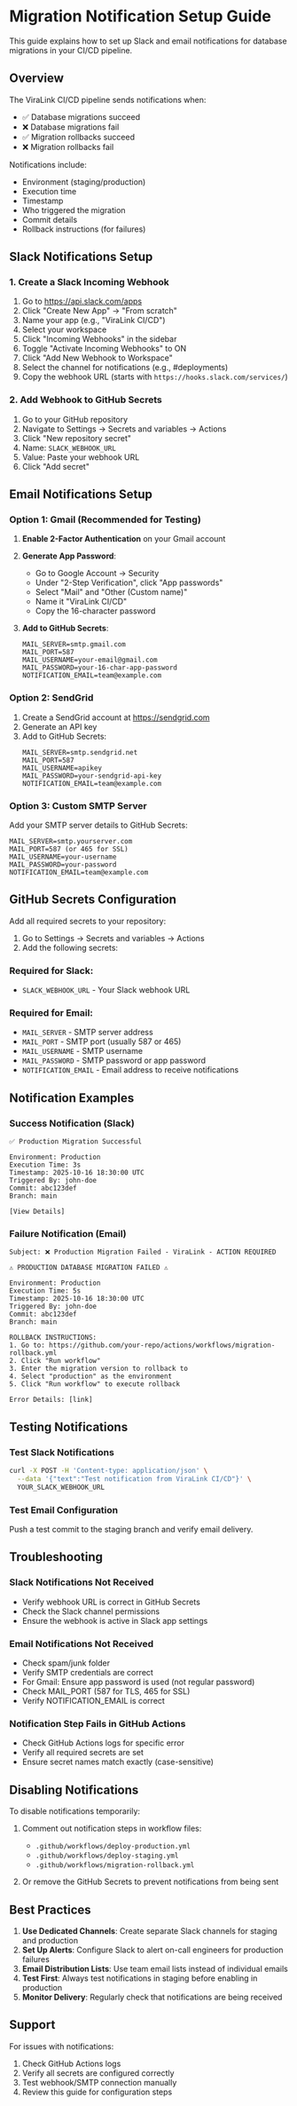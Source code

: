 # Migration Notification Setup Guide

This guide explains how to set up Slack and email notifications for database migrations in your CI/CD pipeline.

## Overview

The ViraLink CI/CD pipeline sends notifications when:
- ✅ Database migrations succeed
- ❌ Database migrations fail
- ✅ Migration rollbacks succeed
- ❌ Migration rollbacks fail

Notifications include:
- Environment (staging/production)
- Execution time
- Timestamp
- Who triggered the migration
- Commit details
- Rollback instructions (for failures)

## Slack Notifications Setup

### 1. Create a Slack Incoming Webhook

1. Go to https://api.slack.com/apps
2. Click "Create New App" → "From scratch"
3. Name your app (e.g., "ViraLink CI/CD")
4. Select your workspace
5. Click "Incoming Webhooks" in the sidebar
6. Toggle "Activate Incoming Webhooks" to ON
7. Click "Add New Webhook to Workspace"
8. Select the channel for notifications (e.g., #deployments)
9. Copy the webhook URL (starts with `https://hooks.slack.com/services/`)

### 2. Add Webhook to GitHub Secrets

1. Go to your GitHub repository
2. Navigate to Settings → Secrets and variables → Actions
3. Click "New repository secret"
4. Name: `SLACK_WEBHOOK_URL`
5. Value: Paste your webhook URL
6. Click "Add secret"

## Email Notifications Setup

### Option 1: Gmail (Recommended for Testing)

1. **Enable 2-Factor Authentication** on your Gmail account
2. **Generate App Password**:
   - Go to Google Account → Security
   - Under "2-Step Verification", click "App passwords"
   - Select "Mail" and "Other (Custom name)"
   - Name it "ViraLink CI/CD"
   - Copy the 16-character password

3. **Add to GitHub Secrets**:
   ```
   MAIL_SERVER=smtp.gmail.com
   MAIL_PORT=587
   MAIL_USERNAME=your-email@gmail.com
   MAIL_PASSWORD=your-16-char-app-password
   NOTIFICATION_EMAIL=team@example.com
   ```

### Option 2: SendGrid

1. Create a SendGrid account at https://sendgrid.com
2. Generate an API key
3. Add to GitHub Secrets:
   ```
   MAIL_SERVER=smtp.sendgrid.net
   MAIL_PORT=587
   MAIL_USERNAME=apikey
   MAIL_PASSWORD=your-sendgrid-api-key
   NOTIFICATION_EMAIL=team@example.com
   ```

### Option 3: Custom SMTP Server

Add your SMTP server details to GitHub Secrets:
```
MAIL_SERVER=smtp.yourserver.com
MAIL_PORT=587 (or 465 for SSL)
MAIL_USERNAME=your-username
MAIL_PASSWORD=your-password
NOTIFICATION_EMAIL=team@example.com
```

## GitHub Secrets Configuration

Add all required secrets to your repository:

1. Go to Settings → Secrets and variables → Actions
2. Add the following secrets:

### Required for Slack:
- `SLACK_WEBHOOK_URL` - Your Slack webhook URL

### Required for Email:
- `MAIL_SERVER` - SMTP server address
- `MAIL_PORT` - SMTP port (usually 587 or 465)
- `MAIL_USERNAME` - SMTP username
- `MAIL_PASSWORD` - SMTP password or app password
- `NOTIFICATION_EMAIL` - Email address to receive notifications

## Notification Examples

### Success Notification (Slack)
```
✅ Production Migration Successful

Environment: Production
Execution Time: 3s
Timestamp: 2025-10-16 18:30:00 UTC
Triggered By: john-doe
Commit: abc123def
Branch: main

[View Details]
```

### Failure Notification (Email)
```
Subject: ❌ Production Migration Failed - ViraLink - ACTION REQUIRED

⚠️ PRODUCTION DATABASE MIGRATION FAILED ⚠️

Environment: Production
Execution Time: 5s
Timestamp: 2025-10-16 18:30:00 UTC
Triggered By: john-doe
Commit: abc123def
Branch: main

ROLLBACK INSTRUCTIONS:
1. Go to: https://github.com/your-repo/actions/workflows/migration-rollback.yml
2. Click "Run workflow"
3. Enter the migration version to rollback to
4. Select "production" as the environment
5. Click "Run workflow" to execute rollback

Error Details: [link]
```

## Testing Notifications

### Test Slack Notifications
```bash
curl -X POST -H 'Content-type: application/json' \
  --data '{"text":"Test notification from ViraLink CI/CD"}' \
  YOUR_SLACK_WEBHOOK_URL
```

### Test Email Configuration
Push a test commit to the staging branch and verify email delivery.

## Troubleshooting

### Slack Notifications Not Received
- Verify webhook URL is correct in GitHub Secrets
- Check the Slack channel permissions
- Ensure the webhook is active in Slack app settings

### Email Notifications Not Received
- Check spam/junk folder
- Verify SMTP credentials are correct
- For Gmail: Ensure app password is used (not regular password)
- Check MAIL_PORT (587 for TLS, 465 for SSL)
- Verify NOTIFICATION_EMAIL is correct

### Notification Step Fails in GitHub Actions
- Check GitHub Actions logs for specific error
- Verify all required secrets are set
- Ensure secret names match exactly (case-sensitive)

## Disabling Notifications

To disable notifications temporarily:

1. Comment out notification steps in workflow files:
   - `.github/workflows/deploy-production.yml`
   - `.github/workflows/deploy-staging.yml`
   - `.github/workflows/migration-rollback.yml`

2. Or remove the GitHub Secrets to prevent notifications from being sent

## Best Practices

1. **Use Dedicated Channels**: Create separate Slack channels for staging and production
2. **Set Up Alerts**: Configure Slack to alert on-call engineers for production failures
3. **Email Distribution Lists**: Use team email lists instead of individual emails
4. **Test First**: Always test notifications in staging before enabling in production
5. **Monitor Delivery**: Regularly check that notifications are being received

## Support

For issues with notifications:
1. Check GitHub Actions logs
2. Verify all secrets are configured correctly
3. Test webhook/SMTP connection manually
4. Review this guide for configuration steps
